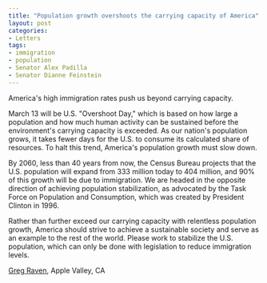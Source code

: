 ```yaml
---
title: "Population growth overshoots the carrying capacity of America"
layout: post
categories:
- Letters
tags:
- immigration
- population
- Senator Alex Padilla
- Senator Dianne Feinstein
---
```


America's high immigration rates push us beyond carrying capacity.

March 13 will be U.S. "Overshoot Day," which is based on how large a population and how much human activity can be sustained before the environment's carrying capacity is exceeded. As our nation's population grows, it takes fewer days for the U.S. to consume its calculated share of resources. To halt this trend, America's population growth must slow down.

By 2060, less than 40 years from now, the Census Bureau projects that the U.S. population will expand from 333 million today to 404 million, and 90% of this growth will be due to immigration. We are headed in the opposite direction of achieving population stabilization, as advocated by the Task Force on Population and Consumption, which was created by President Clinton in 1996.

Rather than further exceed our carrying capacity with relentless population growth, America should strive to achieve a sustainable society and serve as an example to the rest of the world. Please work to stabilize the U.S. population, which can only be done with legislation to reduce immigration levels.

[Greg Raven](https://www.gregraven.org/), Apple Valley, CA